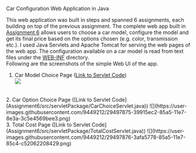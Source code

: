 Car Configuration Web Application in Java  

This web application was built in steps and spanned 6 assignments, each building on top of the previous assignment. The complete web app built in [Assignment 6](Assignment6) allows users to choose a car model, configure the model and get its final price based on the options chosen (e.g. color, transmission etc.). I used Java Servlets and Apache Tomcat for serving the web pages of the web app.  The configuration available on a car model is read from text files under the [WEB-INF](Assignment6/WebContent/WEB-INF/) directory.
<br>
Following are the screenshots of the simple Web UI of the app.  
1. Car Model Choice Page ([Link to Servlet Code](Assignment6/src/servletPackage/ModelChoiceServlet.java))  
![](https://user-images.githubusercontent.com/9449212/29497873-36a822a4-85a5-11e7-9449-05967e11cf90.png)
<br>
2. Car Option Choice Page ([Link to Servlet Code](Assignment6/src/servletPackage/CarChoiceServlet.java))  
![](https://user-images.githubusercontent.com/9449212/29497875-39915ec2-85a5-11e7-8e3a-3c5e4569bee3.png)
<br>
3. Total Cost Page ([Link to Servlet Code](Assignment6/src/servletPackage/TotalCostServlet.java))  
![](https://user-images.githubusercontent.com/9449212/29497876-3afa5778-85a5-11e7-85c4-c52062208429.png)